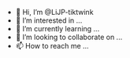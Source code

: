- 👋 Hi, I’m @LiJP-tiktwink
- 👀 I’m interested in ...
- 🌱 I’m currently learning ...
- 💞️ I’m looking to collaborate on ...
- 📫 How to reach me ...

<!---
LiJP-tiktwink/LiJP-tiktwink is a ✨ special ✨ repository because its `README.md` (this file) appears on your GitHub profile.
You can click the Preview link to take a look at your changes.
--->
